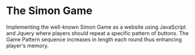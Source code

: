 # The Simon Game 
 Implementing the well-known Simon Game as a website using JavaScript and Jquery where players should repeat a specific pattern of buttons. The Game Pattern sequence increases in length each round thus enhancing player's memory.
